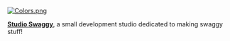 [![Colors.png](https://i.postimg.cc/ryPnQYWD/Colors.png)](https://swaggy.dev)

<p align="left"> <!--- previously centered but image is small ---->
  <b><a href="https://swaggy.dev">Studio Swaggy</a></b>, a small development studio dedicated to making swaggy stuff!
</p

<!--- Thanks to https://github.com/cptlstudio for showing @devxan how to make good GitHub organization profiles. --->